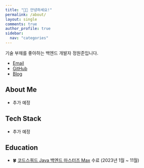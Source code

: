 ```yaml
---
title: "👋🏻 안녕하세요!"
permalink: /about/
layout: single
comments: true
author_profile: true
sidebar:
  nav: "categories"
---
```


기술 부채를 좋아하는 백엔드 개발자 정원준입니다.

- <a href="mailto:devbattery@outlook.com">Email</a>
- <a href="https://github.com/devbattery">GitHub</a>
- <a href="https://devbattery.com">Blog</a>

## About Me

- 추가 예정

## Tech Stack

- 추가 예정

## Education

- 🍀 [코드스쿼드 Java 백엔드 마스터즈 Max](https://codesquad.kr/masters/) 수료 (2023년 1월 ~ 11월)
